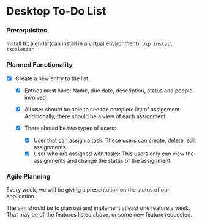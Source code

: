 # Desktop To-Do List
### Prerequisites
Install tkcalendar(can install in a virtual environment):
`pip install tkcalendar`

### Planned Functionality
- [x] Create a new entry to the list.
    - [x] Entries must have: Name, due date, description, status and people involved.
    - [x] All user should be able to see the complete list of assignment. Additionally, there should be a view of each assignment.

    - [x] There should be two types of users:
        - [x] User that can assign a task: These users can create, delete, edit assignments.
        - [x] User who are assigned with tasks: This users only can view the assignments and change the status of the assignment.

### Agile Planning
Every week, we will be giving a presentation on the status of our application.

The aim should be to plan out and implement atleast one feature a week.
That may be of the features listed above, or some new feature requested.
